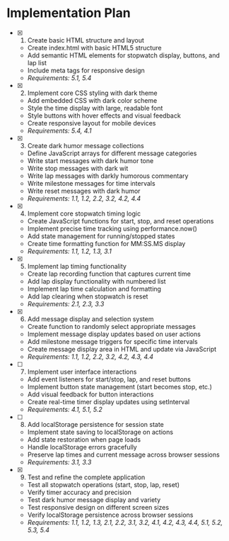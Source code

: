 # Implementation Plan

- [x] 1. Create basic HTML structure and layout
  - Create index.html with basic HTML5 structure
  - Add semantic HTML elements for stopwatch display, buttons, and lap list
  - Include meta tags for responsive design
  - _Requirements: 5.1, 5.4_

- [x] 2. Implement core CSS styling with dark theme
  - Add embedded CSS with dark color scheme
  - Style the time display with large, readable font
  - Style buttons with hover effects and visual feedback
  - Create responsive layout for mobile devices
  - _Requirements: 5.4, 4.1_

- [x] 3. Create dark humor message collections
  - Define JavaScript arrays for different message categories
  - Write start messages with dark humor tone
  - Write stop messages with dark wit
  - Write lap messages with darkly humorous commentary
  - Write milestone messages for time intervals
  - Write reset messages with dark humor
  - _Requirements: 1.1, 1.2, 2.2, 3.2, 4.2, 4.4_

- [x] 4. Implement core stopwatch timing logic
  - Create JavaScript functions for start, stop, and reset operations
  - Implement precise time tracking using performance.now()
  - Add state management for running/stopped states
  - Create time formatting function for MM:SS.MS display
  - _Requirements: 1.1, 1.2, 1.3, 3.1_

- [x] 5. Implement lap timing functionality
  - Create lap recording function that captures current time
  - Add lap display functionality with numbered list
  - Implement lap time calculation and formatting
  - Add lap clearing when stopwatch is reset
  - _Requirements: 2.1, 2.3, 3.3_

- [x] 6. Add message display and selection system
  - Create function to randomly select appropriate messages
  - Implement message display updates based on user actions
  - Add milestone message triggers for specific time intervals
  - Create message display area in HTML and update via JavaScript
  - _Requirements: 1.1, 1.2, 2.2, 3.2, 4.2, 4.3, 4.4_

- [ ] 7. Implement user interface interactions
  - Add event listeners for start/stop, lap, and reset buttons
  - Implement button state management (start becomes stop, etc.)
  - Add visual feedback for button interactions
  - Create real-time timer display updates using setInterval
  - _Requirements: 4.1, 5.1, 5.2_

- [ ] 8. Add localStorage persistence for session state
  - Implement state saving to localStorage on actions
  - Add state restoration when page loads
  - Handle localStorage errors gracefully
  - Preserve lap times and current message across browser sessions
  - _Requirements: 3.1, 3.3_

- [x] 9. Test and refine the complete application
  - Test all stopwatch operations (start, stop, lap, reset)
  - Verify timer accuracy and precision
  - Test dark humor message display and variety
  - Test responsive design on different screen sizes
  - Verify localStorage persistence across browser sessions
  - _Requirements: 1.1, 1.2, 1.3, 2.1, 2.2, 3.1, 3.2, 4.1, 4.2, 4.3, 4.4, 5.1, 5.2, 5.3, 5.4_